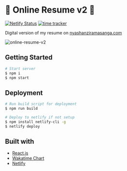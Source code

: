 # 📝 Online Resume v2 📝

[![Netlify Status](https://api.netlify.com/api/v1/badges/35a6362e-d92f-4859-8748-3854d11b6c4f/deploy-status)](https://app.netlify.com/sites/nyasha-nziramasanga/deploys) [![time tracker](https://wakatime.com/badge/github/NyashaNziramasanga/online-resume-v2.svg)](https://wakatime.com/badge/github/NyashaNziramasanga/online-resume-v2)

Digital version of my resume on [nyashanziramasanga.com](https://nyashanziramasanga.com/)

![online-resume-v2](public/files/online-resume-v2.gif)

## Getting Started

```bash
# Start server
$ npm i
$ npm start
```

## Deployment

```bash
# Run build script for deployment
$ npm run build

# Deploy to netlify if not setup
$ npm install netlify-cli -g
$ netlify deploy
```

## Built with

- [React.js](https://reactjs.org/)
- [Wakatime Chart](https://wakatime.com/)
- [Netlify](https://www.netlify.com/)
